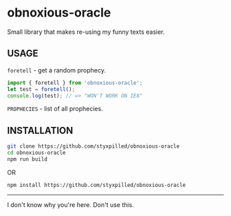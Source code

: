 # obnoxious-oracle

Small library that makes re-using my funny texts easier.

## USAGE

`foretell` - get a random prophecy.

```ts
import { foretell } from 'obnoxious-oracle';
let test = foretell();
console.log(test); // => "WON'T WORK ON IE8"
```

`PROPHECIES` - list of all prophecies.

## INSTALLATION

```bash
git clone https://github.com/styxpilled/obnoxious-oracle
cd obnoxious-oracle
npm run build
```

OR

```bash
npm install https://github.com/styxpilled/obnoxious-oracle
```

---

I don't know why you're here. Don't use this.
